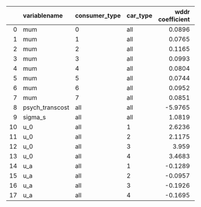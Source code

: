 |    | variablename    | consumer_type   | car_type   |   wddr coefficient |   eqb coefficient |
|---:|:----------------|:----------------|:-----------|-------------------:|------------------:|
|  0 | mum             | 0               | all        |             0.0896 |            0.1061 |
|  1 | mum             | 1               | all        |             0.0765 |            0.0898 |
|  2 | mum             | 2               | all        |             0.1165 |            0.1739 |
|  3 | mum             | 3               | all        |             0.0993 |            0.1262 |
|  4 | mum             | 4               | all        |             0.0804 |            0.0949 |
|  5 | mum             | 5               | all        |             0.0744 |            0.0863 |
|  6 | mum             | 6               | all        |             0.0952 |            0.1225 |
|  7 | mum             | 7               | all        |             0.0851 |            0.1029 |
|  8 | psych_transcost | all             | all        |            -5.9765 |            7.1927 |
|  9 | sigma_s         | all             | all        |             1.0819 |            3.0431 |
| 10 | u_0             | all             | 1          |             2.6236 |            2.9832 |
| 11 | u_0             | all             | 2          |             2.1175 |            2.5144 |
| 12 | u_0             | all             | 3          |             3.959  |            4.6487 |
| 13 | u_0             | all             | 4          |             3.4683 |            4.0805 |
| 14 | u_a             | all             | 1          |            -0.1289 |           -0.146  |
| 15 | u_a             | all             | 2          |            -0.0957 |           -0.1146 |
| 16 | u_a             | all             | 3          |            -0.1926 |           -0.2243 |
| 17 | u_a             | all             | 4          |            -0.1695 |           -0.1968 |